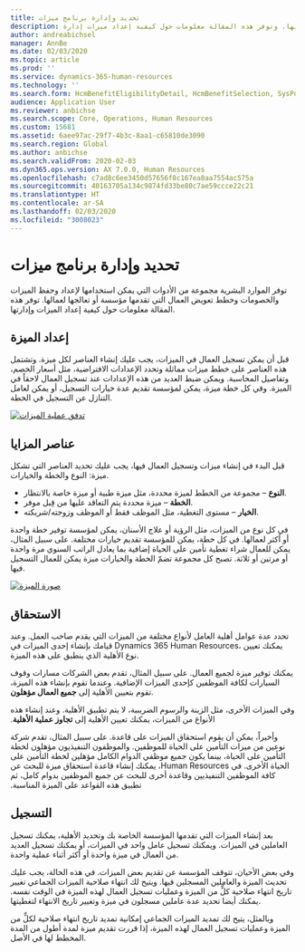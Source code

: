 ```yaml
---
title: تحديد وإدارة برنامج ميزات
description: توفر الموارد البشرية مجموعة من الأدوات التي يمكن استخدامها لإعداد وحفظ الميزات والخصومات وخطط تعويض العمال التي تقدمها مؤسسة أو تعالجها لعمالها. وتوفر هذه المقالة معلومات حول كيفية إعداد ميزات إدارة.
author: andreabichsel
manager: AnnBe
ms.date: 02/03/2020
ms.topic: article
ms.prod: ''
ms.service: dynamics-365-human-resources
ms.technology: ''
ms.search.form: HcmBenefitEligibilityDetail, HcmBenefitSelection, SysPolicyListPage, SysPolicySourceDocumentRuleType
audience: Application User
ms.reviewer: anbichse
ms.search.scope: Core, Operations, Human Resources
ms.custom: 15681
ms.assetid: 6aee97ac-29f7-4b3c-8aa1-c65810de3090
ms.search.region: Global
ms.author: anbichse
ms.search.validFrom: 2020-02-03
ms.dyn365.ops.version: AX 7.0.0, Human Resources
ms.openlocfilehash: c7ad8c6ee3450d57656f8c167ea8aa7554ac575a
ms.sourcegitcommit: 40163705a134c9874fd33be80c7ae59ccce22c21
ms.translationtype: HT
ms.contentlocale: ar-SA
ms.lasthandoff: 02/03/2020
ms.locfileid: "3008023"
---
```

# <a name="define-and-manage-a-benefits-program"></a>تحديد وإدارة برنامج ميزات

توفر الموارد البشرية مجموعة من الأدوات التي يمكن استخدامها لإعداد وحفظ الميزات والخصومات وخطط تعويض العمال التي تقدمها مؤسسة أو تعالجها لعمالها. توفر هذه المقالة معلومات حول كيفية إعداد الميزات وإدارتها.

## <a name="benefit-setup"></a>إعداد الميزة‬

قبل أن يمكن تسجيل العمال في الميزات، يجب عليك إنشاء العناصر لكل ميزة. وتشتمل هذه العناصر على خطط ميزات مماثلة وتحدد الإعدادات الافتراضية، مثل أسعار الخصم، وتفاصيل المحاسبة. ويمكن ضبط العديد من هذه الإعدادات عند تسجيل العمال لاحقاً في الميزة. وفي كل خطة ميزة، يمكن لمؤسسة تقديم عدة خيارات التسجيل، أو يمكن لعامل التنازل عن التسجيل في الخطة. 

[![تدفق عملية الميزات](./media/benefit-process-flow1.png)](./media/benefit-process-flow1.png)

## <a name="benefit-elements"></a>عناصر المزايا

قبل البدء في إنشاء ميزات وتسجيل العمال فيها، يجب عليك تحديد العناصر التي تشكل ميزة: النوع والخطة والخيارات.

-   **النوع** – مجموعة من الخطط لميزة محددة، مثل ميزة طبية أو ميزة خاصة بالانتظار.
-   **الخطة** – ميزة محددة يتم التعاقد عليها من قِبل موفر.
-   **الخيار** – مستوى التغطية، مثل الموظف فقط أو الموظف وزوجته/شريكته.

في كل نوع من الميزات، مثل الرؤية أو علاج الأسنان، يمكن لمؤسسة توفير خطة واحدة أو أكثر لعمالها. في كل خطة، يمكن للمؤسسة تقديم خيارات مختلفة. على سبيل المثال، يمكن للعمال شراء تغطية تأمين على الحياة إضافية بما يعادل الراتب السنوي مرة واحدة أو مرتين أو ثلاثة. تصبح كل مجموعة تضمّ الخطة والخيارات ميزة يمكن للعمال التسجيل فيها. 

[![صورة الميزة](./media/benefit-pic.png)](./media/benefit-pic.png)

## <a name="eligibility"></a>الاستحقاق
تحدد عدة عوامل أهلية العامل لأنواع مختلفة من الميزات التي يقدم صاحب العمل. وعند قيامك بإنشاء إحدى الميزات في Dynamics 365 Human Resources، يمكنك تعيين نوع الأهلية الذي ينطبق على هذه الميزة. 

يمكنك توفير ميزة لجميع العمال. على سبيل المثال، تقدم بعض الشركات مسارات وقوف السيارات لكافة الموظفين كإحدى الميزات الإضافية.‬ وعندما تقوم بإنشاء هذه الميزة، تقوم بتعيين الأهلية إلى **جميع العمال مؤهلون**. 

‏‫وفي الميزات الأخرى، مثل الزينة والرسوم الضريبية، لا يتم تطبيق الأهلية. وعند إنشاء هذه الأنواع من الميزات، يمكنك تعيين الأهلية إلى **تجاوز عملية الأهلية**. 

‏‫وأخيراً، يمكن أن يقوم استحقاق الميزات على قاعدة. على سبيل المثال، تقدم شركة نوعين من ميزات التأمين على الحياة للموظفين. والموظفون التنفيذيون مؤهلون لخطة التأمين على الحياة، بينما يكون جميع موظفي الدوام الكامل مؤهلين لخطة التأمين على الحياة الأخرى. في Human Resources، يمكنك إنشاء قاعدة استحقاق ميزة للبحث عن كافة الموظفين التنفيذيين وقاعدة أخرى للبحث عن جميع الموظفين بدوام كامل، ثم تطبيق هذه القواعد على الميزة المناسبة.

## <a name="enrollment"></a>التسجيل
بعد إنشاء الميزات التي تقدمها المؤسسة الخاصة بك وتحديد الأهلية، يمكنك تسجيل العاملين في الميزات. ويمكنك تسجيل عامل واحد في الميزات، أو يمكنك تسجيل العديد من العمال في ميزة واحدة أو أكثر أثناء عملية واحدة. 

وفي بعض الأحيان، تتوقف المؤسسة عن تقديم بعض الميزات. في هذه الحالة، يجب عليك تحديث الميزة والعاملين المسجلين فيها. ويتيح لك انتهاء صلاحية الميزات الجماعي تغيير تاريخ انتهاء صلاحية كلٍّ من الميزة وعمليات تسجيل العمال لهذه الميزة في الوقت نفسه.‬ يمكنك أيضا تحديد عدة عاملين مسجلون في ميزة وتغيير تاريخ الانتهاء لتغطيتها. 

وبالمثل، يتيح لك تمديد الميزات الجماعي إمكانية تمديد تاريخ انتهاء صلاحية لكلٍّ من الميزة وعمليات تسجيل العمال لهذه الميزة، إذا قررت تقديم ميزة لمدة أطول من المدة المخطط لها في الأصل.


